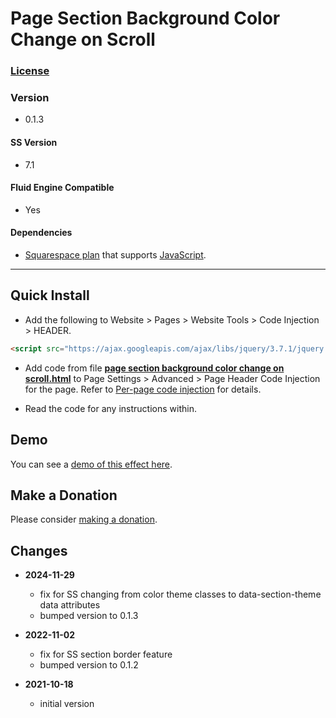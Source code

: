 # Page Section Background Color Change on Scroll

### [License][1]

### Version

  * 0.1.3

#### SS Version

  * 7.1

#### Fluid Engine Compatible

  * Yes

#### Dependencies

  * [Squarespace plan][2] that supports [JavaScript][3].

---

## Quick Install

* Add the following to Website > Pages > Website Tools > Code Injection >
  HEADER.
  
```html
<script src="https://ajax.googleapis.com/ajax/libs/jquery/3.7.1/jquery.min.js"></script>
```
  
* Add code from file **[page section background color change on
  scroll.html][4]** to Page Settings > Advanced > Page Header Code Injection for
  the page. Refer to [Per-page code injection][5] for details.
  
* Read the code for any instructions within.

## Demo

You can see a [demo of this effect here][6].

## Make a Donation

Please consider [making a donation][7].

## Changes

* **2024-11-29**
  
  * fix for SS changing from color theme classes to data-section-theme data
    attributes
  * bumped version to 0.1.3
  
* **2022-11-02**
  
  * fix for SS section border feature
  * bumped version to 0.1.2
  
* **2021-10-18**
  
  * initial version

[1]: https://github.com/tomsWebConsulting/twcsl/blob/main/LICENSE.txt#L1
[2]: https://www.squarespace.com/pricing
[3]: https://en.wikipedia.org/wiki/JavaScript
[4]: page%20section%20background%20color%20change%20on%20scroll.html#L1
[5]: https://support.squarespace.com/hc/en-us/articles/205815908-Using-code-injection#toc-per-page-code-injection
[6]: https://toms-web-consulting-demos.squarespace.com/page-section-background-color-change-on-scroll?password=twcdemos
[7]: https://github.com/tomsWebConsulting/twcsl#make-a-donation
